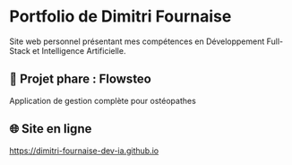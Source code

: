 # Portfolio de Dimitri Fournaise
Site web personnel présentant mes compétences en Développement Full-Stack et Intelligence Artificielle.

## 🚀 Projet phare : Flowsteo
Application de gestion complète pour ostéopathes

## 🌐 Site en ligne
https://dimitri-fournaise-dev-ia.github.io
